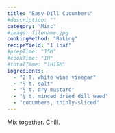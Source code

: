```yaml
---
title: "Easy Dill Cucumbers"
#description: ""
category: "Misc"
#image: filename.jpg
cookingMethod: "Baking"
recipeYield: "1 loaf"
#prepTime: "15M"
#cookTime: "1H"
#totalTime: "1H15M"
ingredients:
  - "2 T. white wine vinegar"
  - "½ t. salt"
  - "½ t. dry mustard"
  - "¼ t. minced dried dill weed"
  - "cucumbers, thinly-sliced"
---
```


Mix together. Chill.

